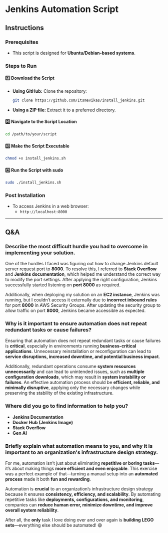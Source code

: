 # Jenkins Automation Script

## Instructions

### Prerequisites
- This script is designed for **Ubuntu/Debian-based systems**.

### Steps to Run

#### 1️⃣ Download the Script
- **Using GitHub:** Clone the repository:  
  ```bash
  git clone https://github.com/Itsmevikas/install_jenkins.git
  ```
- **Using a ZIP file:** Extract it to a preferred directory.

#### 2️⃣ Navigate to the Script Location
```bash
cd /path/to/your/script
```

#### 3️⃣ Make the Script Executable
```bash
chmod +x install_jenkins.sh
```

#### 4️⃣ Run the Script with sudo
```bash
sudo ./install_jenkins.sh
```

### Post Installation
- To access Jenkins in a web browser:
  - `http://localhost:8000`

---

## Q&A

### Describe the most difficult hurdle you had to overcome in implementing your solution.
One of the hurdles I faced was figuring out how to change Jenkins default server request port to **8000**. To resolve this, I referred to **Stack Overflow** and **Jenkins documentation**, which helped me understand the correct way to modify the port settings. After applying the right configuration, Jenkins successfully started listening on **port 8000** as required. 

Additionally, when deploying my solution on an **EC2 instance**, Jenkins was running, but I couldn’t access it externally due to **incorrect inbound rules** for port **8000** in AWS Security Groups. After updating the security group to allow traffic on port **8000**, Jenkins became accessible as expected.

### Why is it important to ensure automation does not repeat redundant tasks or cause failures?
Ensuring that automation does not repeat redundant tasks or cause failures is **critical**, especially in environments running **business-critical applications**. Unnecessary reinstallation or reconfiguration can lead to **service disruptions, increased downtime, and potential business impact**. 

Additionally, redundant operations consume **system resources unnecessarily** and can lead to unintended issues, such as **multiple configuration downloads**, which may result in **system instability or failures**. An effective automation process should be **efficient, reliable, and minimally disruptive**, applying only the necessary changes while preserving the stability of the existing infrastructure.

### Where did you go to find information to help you?
- **Jenkins Documentation**
- **Docker Hub (Jenkins Image)**
- **Stack Overflow**
- **Gen AI**

### Briefly explain what automation means to you, and why it is important to an organization's infrastructure design strategy.
For me, automation isn’t just about eliminating **repetitive or boring tasks**—it’s about making things **more efficient and even enjoyable**. This exercise was a perfect example of that—turning a manual setup into an **automated process** made it both **fun and rewarding**. 

Automation is **crucial** to an organization’s infrastructure design strategy because it ensures **consistency, efficiency, and scalability**. By automating repetitive tasks like **deployments, configurations, and monitoring**, companies can **reduce human error, minimize downtime, and improve overall system reliability**. 

After all, the **only** task I love doing over and over again is **building LEGO sets**—everything else should be automated! 😄
